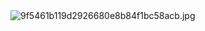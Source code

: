 <html>
  
<img src="/desenvolvedorIcotrade/Pin/blob/master/9f5461b119d2926680e8b84f1bc58acb.jpg?raw=true" alt="9f5461b119d2926680e8b84f1bc58acb.jpg">
</html>

